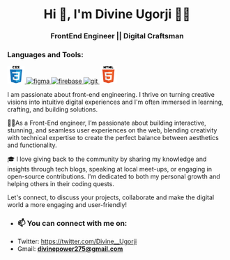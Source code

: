 <h1 align="center">Hi 👋, I'm Divine Ugorji 👨‍💻</h1>
<h3 align="center">FrontEnd Engineer || Digital Craftsman</h3>

<h3 align="left">Languages and Tools:</h3>
<p align="left"> <a href="https://www.w3schools.com/css/" target="_blank" rel="noreferrer"> <img src="https://raw.githubusercontent.com/devicons/devicon/master/icons/css3/css3-original-wordmark.svg" alt="css3" width="40" height="40"/> </a> <a href="https://www.figma.com/" target="_blank" rel="noreferrer"> <img src="https://www.vectorlogo.zone/logos/figma/figma-icon.svg" alt="figma" width="40" height="40"/> </a> <a href="https://firebase.google.com/" target="_blank" rel="noreferrer"> <img src="https://www.vectorlogo.zone/logos/firebase/firebase-icon.svg" alt="firebase" width="40" height="40"/> </a> <a href="https://git-scm.com/" target="_blank" rel="noreferrer"> <img src="https://www.vectorlogo.zone/logos/git-scm/git-scm-icon.svg" alt="git" width="40" height="40"/> </a> <a href="https://www.w3.org/html/" target="_blank" rel="noreferrer"> <img src="https://raw.githubusercontent.com/devicons/devicon/master/icons/html5/html5-original-wordmark.svg" alt="html5" width="40" height="40"/> </a> </p>

<p>
  
I am passionate about front-end engineering. I thrive on turning creative visions into intuitive digital experiences and I'm often immersed in learning, crafting, and building solutions. 


👷‍♂️As a Front-End engineer, I’m passionate about building interactive, stunning, and seamless user experiences on the web, blending creativity with technical expertise to create the perfect balance between aesthetics and functionality.


🎓 I love giving back to the community by sharing my knowledge and insights through tech blogs, speaking at local meet-ups, or engaging in open-source contributions. I'm dedicated to both my personal growth and helping others in their coding quests.

Let's connect, to discuss your projects, collaborate and make the digital world a more engaging and user-friendly!</p>

- <h3 align="left"> 📫 You can connect with me on:</h3>
- Twitter: https://twitter.com/Divine__Ugorji
- Gmail: **divinepower275@gmail.com**
